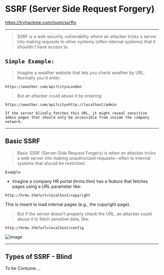 # SSRF (Server Side Request Forgery)

https://tryhackme.com/room/ssrfhr

---
> SSRF is a web security vulnerability where an attacker tricks a server into making requests to other systems (often internal systems) that it shouldn't have access to.

## **``Simple Example:``**
> Imagine a weather website that lets you check weather by URL. Normally you'd enter:

```
https://weather.com/api?city=London
```

> But an attacker could abuse it by entering:

```
https://weather.com/api?city=http://localhost/admin
```

 ``If the server blindly fetches this URL, it might reveal sensitive admin pages that should only be accessible from inside the company network.``

---

## Basic SSRF

> Basic SSRF (Server-Side Request Forgery) is when an attacker tricks a web server into making unauthorized requests—often to internal systems that should be restricted.

``Example``

- Imagine a company HR portal (hrms.thm) has a feature that fetches pages using a URL parameter like:

```
http://hrms.thm?url=localhost/copyright  
```

This is meant to load internal pages (e.g., the copyright page).

> But if the server doesn’t properly check the URL, an attacker could abuse it to fetch sensitive data, like:

```
http://hrms.thm?url=localhost/config  
```

![image](https://github.com/user-attachments/assets/3fc0f2ab-7f0a-4b48-8cd1-1775195a6a32)


---

## Types of SSRF - Blind

 To be Contuine....



















